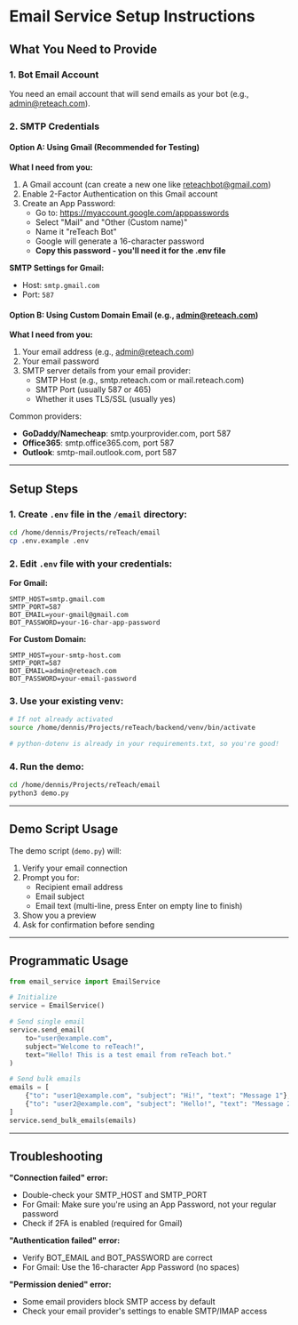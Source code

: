 # Email Service Setup Instructions

## What You Need to Provide

### 1. Bot Email Account
You need an email account that will send emails as your bot (e.g., admin@reteach.com).

### 2. SMTP Credentials

#### Option A: Using Gmail (Recommended for Testing)

**What I need from you:**
1. A Gmail account (can create a new one like reteachbot@gmail.com)
2. Enable 2-Factor Authentication on this Gmail account
3. Create an App Password:
   - Go to: https://myaccount.google.com/apppasswords
   - Select "Mail" and "Other (Custom name)"
   - Name it "reTeach Bot"
   - Google will generate a 16-character password
   - **Copy this password - you'll need it for the .env file**

**SMTP Settings for Gmail:**
- Host: `smtp.gmail.com`
- Port: `587`

#### Option B: Using Custom Domain Email (e.g., admin@reteach.com)

**What I need from you:**
1. Your email address (e.g., admin@reteach.com)
2. Your email password
3. SMTP server details from your email provider:
   - SMTP Host (e.g., smtp.reteach.com or mail.reteach.com)
   - SMTP Port (usually 587 or 465)
   - Whether it uses TLS/SSL (usually yes)

Common providers:
- **GoDaddy/Namecheap**: smtp.yourprovider.com, port 587
- **Office365**: smtp.office365.com, port 587
- **Outlook**: smtp-mail.outlook.com, port 587

---

## Setup Steps

### 1. Create `.env` file in the `/email` directory:

```bash
cd /home/dennis/Projects/reTeach/email
cp .env.example .env
```

### 2. Edit `.env` file with your credentials:

**For Gmail:**
```env
SMTP_HOST=smtp.gmail.com
SMTP_PORT=587
BOT_EMAIL=your-gmail@gmail.com
BOT_PASSWORD=your-16-char-app-password
```

**For Custom Domain:**
```env
SMTP_HOST=your-smtp-host.com
SMTP_PORT=587
BOT_EMAIL=admin@reteach.com
BOT_PASSWORD=your-email-password
```

### 3. Use your existing venv:

```bash
# If not already activated
source /home/dennis/Projects/reTeach/backend/venv/bin/activate

# python-dotenv is already in your requirements.txt, so you're good!
```

### 4. Run the demo:

```bash
cd /home/dennis/Projects/reTeach/email
python3 demo.py
```

---

## Demo Script Usage

The demo script (`demo.py`) will:
1. Verify your email connection
2. Prompt you for:
   - Recipient email address
   - Email subject
   - Email text (multi-line, press Enter on empty line to finish)
3. Show you a preview
4. Ask for confirmation before sending

---

## Programmatic Usage

```python
from email_service import EmailService

# Initialize
service = EmailService()

# Send single email
service.send_email(
    to="user@example.com",
    subject="Welcome to reTeach!",
    text="Hello! This is a test email from reTeach bot."
)

# Send bulk emails
emails = [
    {"to": "user1@example.com", "subject": "Hi!", "text": "Message 1"},
    {"to": "user2@example.com", "subject": "Hello!", "text": "Message 2"}
]
service.send_bulk_emails(emails)
```

---

## Troubleshooting

**"Connection failed" error:**
- Double-check your SMTP_HOST and SMTP_PORT
- For Gmail: Make sure you're using an App Password, not your regular password
- Check if 2FA is enabled (required for Gmail)

**"Authentication failed" error:**
- Verify BOT_EMAIL and BOT_PASSWORD are correct
- For Gmail: Use the 16-character App Password (no spaces)

**"Permission denied" error:**
- Some email providers block SMTP access by default
- Check your email provider's settings to enable SMTP/IMAP access
